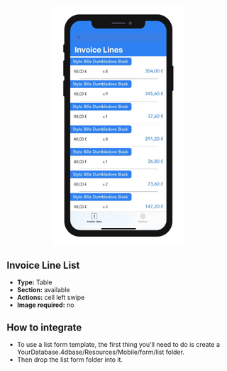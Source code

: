 <p align="center"><img src="https://github.com/4d-for-ios/4d-for-ios-form-list-InvoiceLineList/blob/master/template.gif" alt="Invoice Line List
" height="auto" width="300"></p>

## Invoice Line List

* **Type:** Table
* **Section:** available
* **Actions:** cell left swipe
* **Image required:** no

## How to integrate

* To use a list form template, the first thing you'll need to do is create a YourDatabase.4dbase/Resources/Mobile/form/list folder.
* Then drop the list form folder into it.
